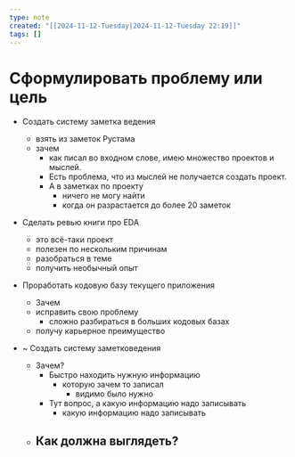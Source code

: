```yaml
---
type: note
created: "[[2024-11-12-Tuesday|2024-11-12-Tuesday 22:19]]"
tags: []
---
```

#  Сформулировать проблему или цель 

- Создать систему заметка ведения 
	- взять из заметок Рустама
	- зачем
		- как писал во входном слове, имею множество проектов и мыслей. 
		- Есть проблема, что из мыслей не получается создать проект. 
		- А в заметках по проекту
			- ничего не могу найти
			- когда он разрастается до более 20 заметок
- Сделать ревью книги про EDA
	- это всё-таки проект
	- полезен по нескольким причинам
	- разобраться в теме
	- получить необычный опыт
- Проработать кодовую базу текущего приложения 
	- Зачем
	- исправить свою проблему
		- сложно разбираться в больших кодовых базах
	- получу карьерное преимущество

- ~ Создать систему заметковедения
	- Зачем?
		- Быстро находить нужную информацию
			- которую зачем то записал
				- видимо было нужно
		- Тут вопрос, а какую информацию надо записывать
			- какую информацию надо записывать
	- Как должна выглядеть?
		- 

